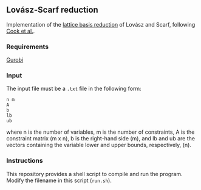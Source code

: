 ## Lovász-Scarf reduction
Implementation of the [lattice basis reduction](https://www.jstor.org/stable/3689761)  of Lovász and Scarf, following [Cook et al.](https://pubsonline.informs.org/doi/abs/10.1287/ijoc.5.2.206?casa_token=oKwfy2a-aZAAAAAA%3AQLvaYZRbumvZAv6_87WR9poBZ7n0W4yoYRu7Xuz5focL9tX48gb-BcHtLtOXujBmkQwneywLbQ&journalCode=ojoc).

### Requirements
[Gurobi](https://www.gurobi.com/)

### Input
The input file must be a ```.txt``` file in the following form:
```shell
n m
A
b
lb
ub
```
where n is the number of variables, m is the number of constraints, A is the constraint matrix (m x n), b is the right-hand side (m), and lb and ub are the vectors containing the variable lower and upper bounds, respectively, (n).

### Instructions
This repository provides a shell script to compile and run the program. Modify the filename in this script (```run.sh```).
